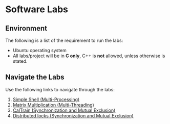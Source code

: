 # Software Labs

## Environment

The following is a list of the requirement to run the labs:

* Ubuntu operating system
* All labs/project will be in **C only**, C++ is **not** allowed, unless otherwise is stated.

## Navigate the Labs

Use the following links to navigate through the labs:

1. [Simple Shell (Multi-Processing)](lab1/README.md)
2. [Matrix Multiplication (Multi-Threading)](lab2/README.md)
3. [CalTrain (Synchronization and Mutual Exclusion)](lab3/README.md)
4. [Distributed locks (Synchronization and Mutual Exclusion)](lab4/README.md)
